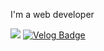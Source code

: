 <!--
**seungwanRyu01/seungwanRyu01** is a ✨ _special_ ✨ repository because its `README.md` (this file) appears on your GitHub profile.

Here are some ideas to get you started:

- 🔭 I’m currently working on ...
- 🌱 I’m currently learning ...
- 👯 I’m looking to collaborate on ...
- 🤔 I’m looking for help with ...
- 💬 Ask me about ...
- 📫 How to reach me: ...
- 😄 Pronouns: ...
- ⚡ Fun fact: ...
-->



I'm a web developer

<img src="https://img.shields.io/badge/seungwan6255@gmail.com-EA4335?style=flat-square&logo=Gmail&logoColor=white"/> [![Velog Badge](http://img.shields.io/badge/-Velog-20c997?style=flat&link=https://velog.io/@ryu0114)](본인주소)
